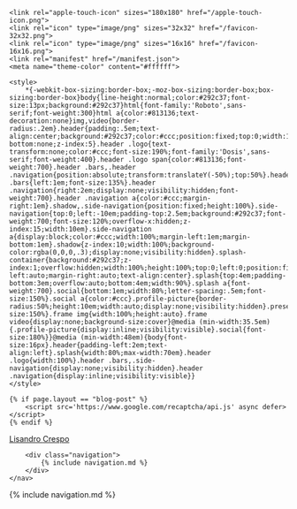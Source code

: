 <!DOCTYPE html>
<html lang="en">
<head>
    <meta charset="utf-8">
    <meta name="viewport" content="width=device-width, initial-scale=1.0">
    <title>{% if page.title %}{{page.title}} | {% endif %}{{site.title}}</title>
    <meta name="description" content="{% if page.description %}{{ page.description }}{% else %}{% if page.excerpt %}{{ page.excerpt | strip_html | strip | strip_newlines }}{% else %}{{site.description}}{% endif %}{% endif %}">
    <meta name="keywords" content="{% unless site.blog-tags == null %}{% unless site.blog-tags.size == 0 %}{% for tag in site.blog-tags %}{% if page.tags contains tag.slug %}{{tag.display | downcase}}, {% endif %}{% endfor %}{% endunless %}{% endunless %}{% if page.url contains "blog" %}blog, {% endif %}{% for keyword in site.keywords %}{{keyword | downcase}}{% unless forloop.last %}, {% endunless} %}{% endfor %}">
    <meta name="author" content="Lisandro Crespo">
    
    <link rel="apple-touch-icon" sizes="180x180" href="/apple-touch-icon.png">
    <link rel="icon" type="image/png" sizes="32x32" href="/favicon-32x32.png">
    <link rel="icon" type="image/png" sizes="16x16" href="/favicon-16x16.png">
    <link rel="manifest" href="/manifest.json">
    <meta name="theme-color" content="#ffffff">
    
    <style>
        *{-webkit-box-sizing:border-box;-moz-box-sizing:border-box;box-sizing:border-box}body{line-height:normal;color:#292c37;font-size:13px;background:#292c37}html{font-family:'Roboto',sans-serif;font-weight:300}html a{color:#813136;text-decoration:none}img,video{border-radius:.2em}.header{padding:.5em;text-align:center;background:#292c37;color:#ccc;position:fixed;top:0;width:100%;border-bottom:none;z-index:5}.header .logo{text-transform:none;color:#ccc;font-size:190%;font-family:'Dosis',sans-serif;font-weight:400}.header .logo span{color:#813136;font-weight:700}.header .bars,.header .navigation{position:absolute;transform:translateY(-50%);top:50%}.header .bars{left:1em;font-size:135%}.header .navigation{right:2em;display:none;visibility:hidden;font-weight:700}.header .navigation a{color:#ccc;margin-right:1em}.shadow,.side-navigation{position:fixed;height:100%}.side-navigation{top:0;left:-10em;padding-top:2.5em;background:#292c37;font-weight:700;font-size:120%;overflow-x:hidden;z-index:15;width:10em}.side-navigation a{display:block;color:#ccc;width:100%;margin-left:1em;margin-bottom:1em}.shadow{z-index:10;width:100%;background-color:rgba(0,0,0,.3);display:none;visibility:hidden}.splash-container{background:#292c37;z-index:1;overflow:hidden;width:100%;height:100%;top:0;left:0;position:fixed!important;color:#ccc}.social,.splash{position:absolute;left:0;right:0;margin-left:auto;margin-right:auto;text-align:center}.splash{top:4em;padding-bottom:3em;overflow:auto;bottom:4em;width:90%}.splash a{font-weight:700}.social{bottom:1em;width:80%;letter-spacing:.5em;font-size:150%}.social a{color:#ccc}.profile-picture{border-radius:50%;height:10em;width:auto;display:none;visibility:hidden}.presentation{font-size:150%}.frame img{width:100%;height:auto}.frame video{display:none;background-size:cover}@media (min-width:35.5em){.profile-picture{display:inline;visibility:visible}.social{font-size:180%}}@media (min-width:48em){body{font-size:16px}.header{padding-left:2em;text-align:left}.splash{width:80%;max-width:70em}.header .logo{width:100%}.header .bars,.side-navigation{display:none;visibility:hidden}.header .navigation{display:inline;visibility:visible}}
    </style>
    
    {% if page.layout == "blog-post" %}
        <script src='https://www.google.com/recaptcha/api.js' async defer></script>
    {% endif %}
</head>
    
<body>
    
<div class="header" id="header">
    <i class="fa fa-bars bars" aria-hidden="true" onclick="openNav()"></i>
    <nav>
        <a class="logo" href="{{site.baseurl}}/#"><span>L</span>isandro <span>C</span>respo</a>
 
        <div class="navigation">
            {% include navigation.md %}
        </div>
    </nav>
</div>
 
<nav>
    <div class="nav side-navigation" id="navbar">
        {% include navigation.md %}
    </div>
</nav>
    
<div class="shadow" id="shadow" onclick="closeNav()"></div>